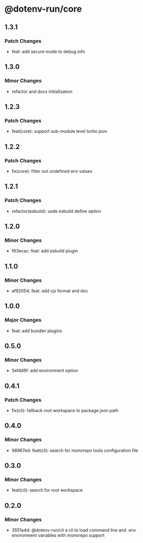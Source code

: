 # @dotenv-run/core

## 1.3.1

### Patch Changes

- feat: add secure mode to debug info

## 1.3.0

### Minor Changes

- refactor and docs initialization

## 1.2.3

### Patch Changes

- feat(core): support sub-module level turbo.json

## 1.2.2

### Patch Changes

- fix(core): filter out undefined env values

## 1.2.1

### Patch Changes

- refactor(esbuild): usde esbuild define option

## 1.2.0

### Minor Changes

- f63ecac: feat: add esbuild plugin

## 1.1.0

### Minor Changes

- af82054: feat: add cjs format and doc

## 1.0.0

### Major Changes

- feat: add bundler plugins

## 0.5.0

### Minor Changes

- 5efdd8f: add environment option

## 0.4.1

### Patch Changes

- fix(cli): fallback root workspace to package.json path

## 0.4.0

### Minor Changes

- 98967ed: feat(cli): search for monorepo tools configuration file

## 0.3.0

### Minor Changes

- feat(cli): search for root workspace

## 0.2.0

### Minor Changes

- 3551e4d: @dotenv-run/cli a cli to load command line and .env environment variables with monorepo support
